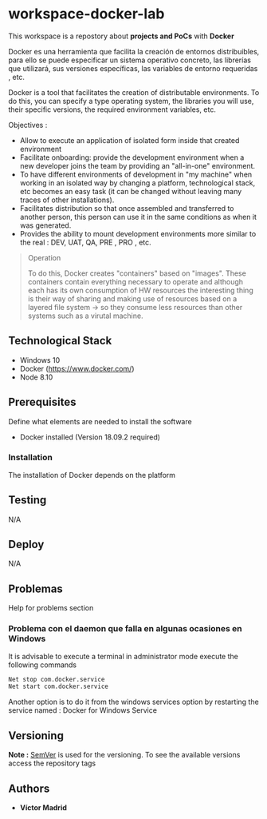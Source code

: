 # workspace-docker-lab

This workspace is a repostory about **projects and PoCs** with **Docker**

Docker es una herramienta que facilita la creación de entornos distribuibles, para ello se puede especificar un sistema operativo concreto, las librerías que utilizará, sus versiones específicas, las variables de entorno requeridas , etc.

Docker is a tool that facilitates the creation of distributable environments. To do this, you can specify a type operating system, the libraries you will use, their specific versions, the required environment variables, etc.

Objectives  : 

* Allow to execute an application of isolated form inside that created environment
* Facilitate onboarding: provide the development environment when a new developer joins the team by providing an "all-in-one" environment.
* To have different environments of development in "my machine" when working in an isolated way by changing a platform, technological stack, etc becomes an easy task (it can be changed without leaving many traces of other installations).
* Facilitates distribution so that once assembled and transferred to another person, this person can use it in the same conditions as when it was generated.
* Provides the ability to mount development environments more similar to the real : DEV, UAT, QA, PRE , PRO , etc.

> Operation
>
>To do this, Docker creates "containers" based on "images". 
>These containers contain everything necessary to operate and although each has its own consumption of HW resources the interesting thing is their way of sharing and making use of resources based on a layered file system -> so they consume less resources than other systems such as a virutal machine. 


## Technological Stack

* Windows 10
* Docker (https://www.docker.com/)
* Node 8.10

## Prerequisites

Define what elements are needed to install the software

* Docker installed (Version 18.09.2 required)

### Installation

The installation of Docker depends on the platform

## Testing

N/A

## Deploy

N/A

## Problemas

Help for problems section

### Problema con el daemon que falla en algunas ocasiones en Windows

It is advisable to execute a terminal in administrator mode execute the following commands

```bash
Net stop com.docker.service
Net start com.docker.service
```

Another option is to do it from the windows services option by restarting the service named : Docker for Windows Service

## Versioning

**Note :** [SemVer](http://semver.org/) is used for the versioning. 
To see the available versions access the repository tags

## Authors

* **Víctor Madrid**
